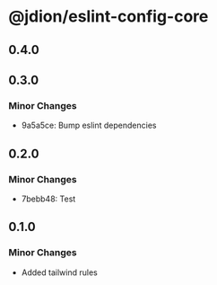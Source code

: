 # @jdion/eslint-config-core

## 0.4.0

## 0.3.0

### Minor Changes

- 9a5a5ce: Bump eslint dependencies

## 0.2.0

### Minor Changes

- 7bebb48: Test

## 0.1.0

### Minor Changes

- Added tailwind rules
